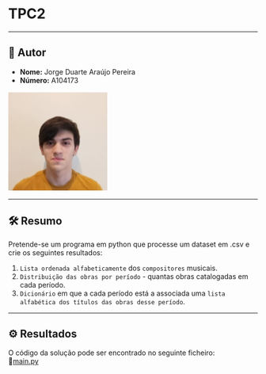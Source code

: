 # TPC2
___

## 👤 Autor 

- **Nome:** Jorge Duarte Araújo Pereira 
- **Número:** A104173
<img src="/assets/img/Photo.jpeg" alt="Photo" width="200" />

___

## 🛠️ Resumo 

Pretende-se um programa em python que processe um dataset em .csv e crie os seguintes resultados: 
 1. `Lista ordenada alfabeticamente` dos `compositores` musicais.
 2. `Distribuição das obras por período` - quantas obras catalogadas em cada período.
 3. `Dicionário` em que a cada período está a associada uma `lista alfabética dos títulos das obras
  desse período`.
___

## ⚙️ Resultados

O código da solução pode ser encontrado no seguinte ficheiro:  
📌[main.py](main.py)
